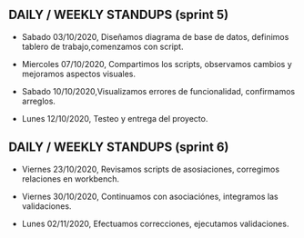DAILY / WEEKLY STANDUPS (sprint 5)
----------------------------------

- Sabado 03/10/2020, Diseñamos diagrama de base de datos, definimos tablero de trabajo,comenzamos con script.

- Miercoles 07/10/2020, Compartimos los scripts, observamos cambios y mejoramos aspectos visuales.

- Sabado 10/10/2020,Visualizamos errores de funcionalidad, confirmamos arreglos.

- Lunes 12/10/2020, Testeo y entrega del proyecto.


DAILY / WEEKLY STANDUPS (sprint 6)
----------------------------------

- Viernes 23/10/2020, Revisamos scripts de asosiaciones, corregimos relaciones en workbench.

- Viernes 30/10/2020, Continuamos con asociaciónes, integramos las validaciones.

- Lunes 02/11/2020, Efectuamos correcciones, ejecutamos validaciones.


